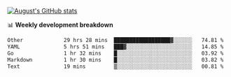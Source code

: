 
[![August's GitHub stats](https://github-readme-stats.vercel.app/api?username=zou-weidong&show_icons=true&theme=radical)](https://github.com/zou-weidong)


📊 **Weekly development breakdown**
<!--START_SECTION:waka-->

```txt
Other             29 hrs 28 mins  ██████████████████▓░░░░░░   74.81 %
YAML              5 hrs 51 mins   ███▓░░░░░░░░░░░░░░░░░░░░░   14.85 %
Go                1 hr 32 mins    █░░░░░░░░░░░░░░░░░░░░░░░░   03.92 %
Markdown          1 hr 30 mins    █░░░░░░░░░░░░░░░░░░░░░░░░   03.82 %
Text              19 mins         ▒░░░░░░░░░░░░░░░░░░░░░░░░   00.81 %
```

<!--END_SECTION:waka-->
